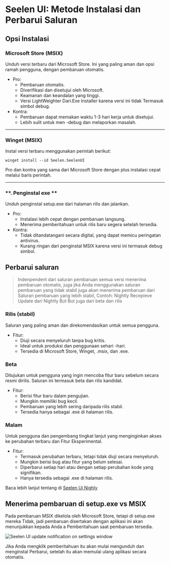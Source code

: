 # **Seelen UI: Metode Instalasi dan Perbarui Saluran**

## **Opsi Instalasi**

### **Microsoft Store (MSIX)**

Unduh versi terbaru dari Microsoft Store. Ini yang paling aman
 dan opsi ramah pengguna, dengan pembaruan otomatis.

*   Pro:
    *   Pembaruan otomatis.
    *   Diverifikasi dan disetujui oleh Microsoft.
    *   Keamanan dan keandalan yang tinggi.
    *   Versi LightWeighter Dari.Exe Installer karena versi ini tidak
         Termasuk simbol debug.
*   Kontra:
    *   Pembaruan dapat memakan waktu 1-3 hari kerja untuk disetujui.
    *   Lebih sulit untuk men -debug dan melaporkan masalah.

***

### **Winget (MSIX)**

Instal versi terbaru menggunakan perintah berikut:

```pwsh
winget install --id Seelen.SeelenUI
```

Pro dan kontra yang sama dari Microsoft Store dengan plus instalasi cepat melalui
 baris perintah.

***

### \*\*. Penginstal exe \*\*

Unduh penginstal setup.exe dari halaman rilis dan jalankan.

*   Pro:
    *   Instalasi lebih cepat dengan pembaruan langsung.
    *   Menerima pemberitahuan untuk rilis baru segera setelah tersedia.
*   Kontra:
    *   Tidak ditandatangani secara digital, yang dapat memicu peringatan antivirus.
    *   Kurang ringan dari penginstal MSIX karena versi ini termasuk debug
         simbol.

## **Perbarui saluran**

> Indenpendent dari saluran pembaruan semua versi menerima pembaruan otomatis,
>  juga jika Anda menggunakan saluran pembaruan yang tidak stabil juga akan menerima pembaruan dari
>  Saluran pembaruan yang lebih stabil, Contoh: Nightly Recepieve Update dari Nightly But But
>  juga dari beta dan rilis

### **Rilis (stabil)**

Saluran yang paling aman dan direkomendasikan untuk semua pengguna.

*   Fitur:
    *   Diuji secara menyeluruh tanpa bug kritis.
    *   Ideal untuk produksi dan penggunaan sehari -hari.
    *   Tersedia di Microsoft Store, Winget, .msix, dan .exe.

### **Beta**

Ditujukan untuk pengguna yang ingin mencoba fitur baru sebelum secara resmi dirilis.
 Saluran ini termasuk beta dan rilis kandidat.

*   Fitur:
    *   Berisi fitur baru dalam pengujian.
    *   Mungkin memiliki bug kecil.
    *   Pembaruan yang lebih sering daripada rilis stabil.
    *   Tersedia hanya sebagai .exe di halaman rilis.

### **Malam**

Untuk pengguna dan pengembang tingkat lanjut yang menginginkan akses ke perubahan terbaru dan
 Fitur Eksperimental.

*   Fitur:
    *   Termasuk perubahan terbaru, tetapi tidak diuji secara menyeluruh.
    *   Mungkin berisi bug atau fitur yang belum selesai.
    *   Diperbarui setiap hari atau dengan setiap perubahan kode yang signifikan.
    *   Hanya tersedia sebagai .exe di halaman rilis.

Baca lebih lanjut tentang di [Seelen Ui Nighly](./nightly.md)

## **Menerima pembaruan di setup.exe vs MSIX**

Pada pembaruan MSIX dikelola oleh Microsoft Store, tetapi di setup.exe mereka
 Tidak, jadi pembaruan disertakan dengan aplikasi ini akan menunjukkan kepada Anda a
 Pemberitahuan saat pembaruan tersedia.

![Seelen UI update notification on settings window](https://github.com/Seelen-Inc/slu-blog/blob/master/blog/seelen-ui-distribution-channels/image.png?raw=true)

Jika Anda mengklik pemberitahuan itu akan mulai mengunduh dan menginstal
 Perbarui, setelah itu akan memulai ulang aplikasi secara otomatis.
